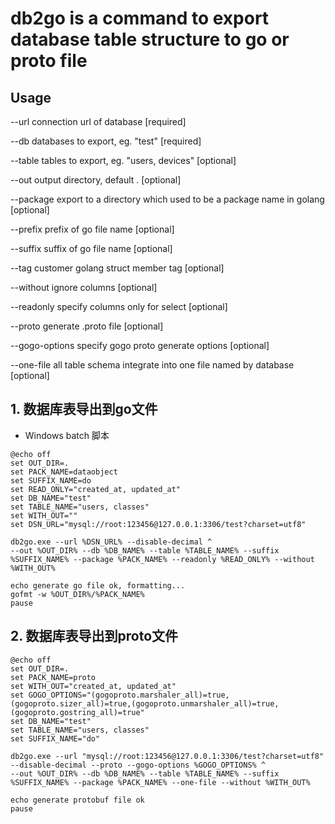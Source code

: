# db2go is a command to export database table structure to go or proto file 

## Usage

--url       connection url of database [required]

--db        databases to export, eg. "test" [required]

--table     tables to export, eg. "users, devices" [optional]

--out       output directory, default . [optional]

--package   export to a directory which used to be a package name in golang [optional]

--prefix    prefix of go file name [optional]

--suffix    suffix of go file name [optional]

--tag       customer golang struct member tag [optional] 

--without   ignore columns [optional]

--readonly  specify columns only for select [optional]

--proto     generate .proto file [optional]

--gogo-options specify gogo proto generate options [optional]

--one-file  all table schema integrate into one file named by database [optional]


## 1. 数据库表导出到go文件

* Windows batch 脚本

```batch
@echo off
set OUT_DIR=.
set PACK_NAME=dataobject
set SUFFIX_NAME=do
set READ_ONLY="created_at, updated_at"
set DB_NAME="test"
set TABLE_NAME="users, classes"
set WITH_OUT=""
set DSN_URL="mysql://root:123456@127.0.0.1:3306/test?charset=utf8"

db2go.exe --url %DSN_URL% --disable-decimal ^
--out %OUT_DIR% --db %DB_NAME% --table %TABLE_NAME% --suffix %SUFFIX_NAME% --package %PACK_NAME% --readonly %READ_ONLY% --without %WITH_OUT%

echo generate go file ok, formatting...
gofmt -w %OUT_DIR%/%PACK_NAME%
pause
```


## 2. 数据库表导出到proto文件

```batch
@echo off
set OUT_DIR=.
set PACK_NAME=proto
set WITH_OUT="created_at, updated_at"
set GOGO_OPTIONS="(gogoproto.marshaler_all)=true,(gogoproto.sizer_all)=true,(gogoproto.unmarshaler_all)=true,(gogoproto.gostring_all)=true"
set DB_NAME="test"
set TABLE_NAME="users, classes"
set SUFFIX_NAME="do"

db2go.exe --url "mysql://root:123456@127.0.0.1:3306/test?charset=utf8" --disable-decimal --proto --gogo-options %GOGO_OPTIONS% ^
--out %OUT_DIR% --db %DB_NAME% --table %TABLE_NAME% --suffix %SUFFIX_NAME% --package %PACK_NAME% --one-file --without %WITH_OUT%

echo generate protobuf file ok
pause
```
